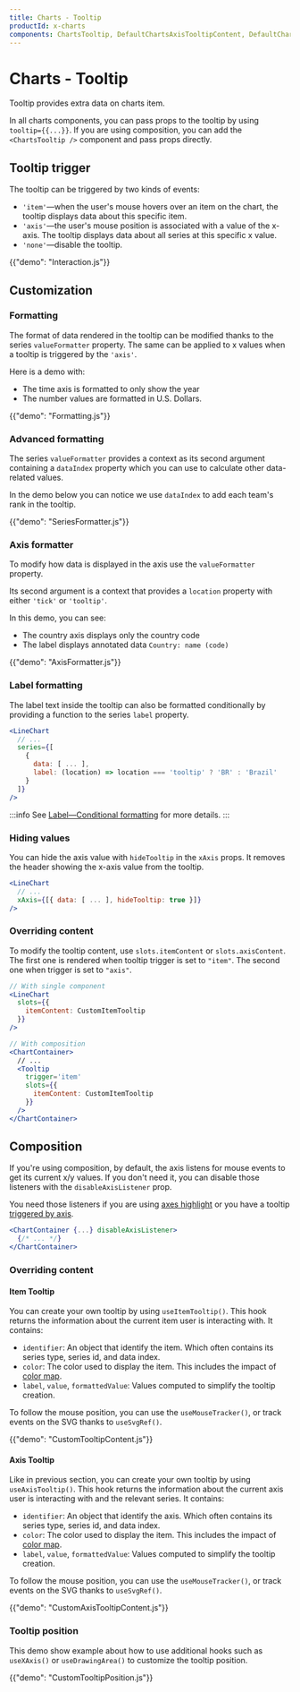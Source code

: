 ```yaml
---
title: Charts - Tooltip
productId: x-charts
components: ChartsTooltip, DefaultChartsAxisTooltipContent, DefaultChartsItemTooltipContent
---
```


# Charts - Tooltip

<p class="description">Tooltip provides extra data on charts item.</p>

In all charts components, you can pass props to the tooltip by using `tooltip={{...}}`.
If you are using composition, you can add the `<ChartsTooltip />` component and pass props directly.

## Tooltip trigger

The tooltip can be triggered by two kinds of events:

- `'item'`—when the user's mouse hovers over an item on the chart, the tooltip displays data about this specific item.
- `'axis'`—the user's mouse position is associated with a value of the x-axis. The tooltip displays data about all series at this specific x value.
- `'none'`—disable the tooltip.

{{"demo": "Interaction.js"}}

## Customization

### Formatting

The format of data rendered in the tooltip can be modified thanks to the series `valueFormatter` property.
The same can be applied to x values when a tooltip is triggered by the `'axis'`.

Here is a demo with:

- The time axis is formatted to only show the year
- The number values are formatted in U.S. Dollars.

{{"demo": "Formatting.js"}}

### Advanced formatting

The series `valueFormatter` provides a context as its second argument containing a `dataIndex` property which you can use to calculate other data-related values.

In the demo below you can notice we use `dataIndex` to add each team's rank in the tooltip.

{{"demo": "SeriesFormatter.js"}}

### Axis formatter

To modify how data is displayed in the axis use the `valueFormatter` property.

Its second argument is a context that provides a `location` property with either `'tick'` or `'tooltip'`.

In this demo, you can see:

- The country axis displays only the country code
- The label displays annotated data `Country: name (code)`

{{"demo": "AxisFormatter.js"}}

### Label formatting

The label text inside the tooltip can also be formatted conditionally by providing a function to the series `label` property.

```jsx
<LineChart
  // ...
  series={[
    {
      data: [ ... ],
      label: (location) => location === 'tooltip' ? 'BR' : 'Brazil'
    }
  ]}
/>
```

:::info
See [Label—Conditional formatting](/x/react-charts/label/#conditional-formatting) for more details.
:::

### Hiding values

You can hide the axis value with `hideTooltip` in the `xAxis` props.
It removes the header showing the x-axis value from the tooltip.

```jsx
<LineChart
  // ...
  xAxis={[{ data: [ ... ], hideTooltip: true }]}
/>
```

### Overriding content

To modify the tooltip content, use `slots.itemContent` or `slots.axisContent`.
The first one is rendered when tooltip trigger is set to `"item"`.
The second one when trigger is set to `"axis"`.

```jsx
// With single component
<LineChart
  slots={{
    itemContent: CustomItemTooltip
  }}
/>

// With composition
<ChartContainer>
  // ...
  <Tooltip
    trigger='item'
    slots={{
      itemContent: CustomItemTooltip
    }}
  />
</ChartContainer>
```

## Composition

If you're using composition, by default, the axis listens for mouse events to get its current x/y values.
If you don't need it, you can disable those listeners with the `disableAxisListener` prop.

You need those listeners if you are using [axes highlight](/x/react-charts/highlighting/#highlighting-axis) or you have a tooltip [triggered by axis](/x/react-charts/tooltip/#tooltip-trigger).

```jsx
<ChartContainer {...} disableAxisListener>
  {/* ... */}
</ChartContainer>
```

### Overriding content

#### Item Tooltip

You can create your own tooltip by using `useItemTooltip()`.
This hook returns the information about the current item user is interacting with.
It contains:

- `identifier`: An object that identify the item. Which often contains its series type, series id, and data index.
- `color`: The color used to display the item. This includes the impact of [color map](/x/react-charts/styling/#values-color).
- `label`, `value`, `formattedValue`: Values computed to simplify the tooltip creation.

To follow the mouse position, you can use the `useMouseTracker()`, or track events on the SVG thanks to `useSvgRef()`.

{{"demo": "CustomTooltipContent.js"}}

#### Axis Tooltip

Like in previous section, you can create your own tooltip by using `useAxisTooltip()`.
This hook returns the information about the current axis user is interacting with and the relevant series.
It contains:

- `identifier`: An object that identify the axis. Which often contains its series type, series id, and data index.
- `color`: The color used to display the item. This includes the impact of [color map](/x/react-charts/styling/#values-color).
- `label`, `value`, `formattedValue`: Values computed to simplify the tooltip creation.

To follow the mouse position, you can use the `useMouseTracker()`, or track events on the SVG thanks to `useSvgRef()`.

{{"demo": "CustomAxisTooltipContent.js"}}

### Tooltip position

This demo show example about how to use additional hooks such as `useXAxis()` or `useDrawingArea()` to customize the tooltip position.

{{"demo": "CustomTooltipPosition.js"}}
